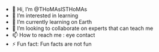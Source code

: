 - 👋 Hi, I’m @THoMAsISTHoMAs
- 👀 I’m interested in learning
- 🌱 I’m currently learning on Earth
- 💞️ I’m looking to collaborate on experts that can teach me 
- 📫 How to reach me : eye contact
- ⚡ Fun fact: Fun facts are not fun

<!---
THoMAsISTHoMAs/THoMAsISTHoMAs is a ✨ special ✨ repository because its `README.md` (this file) appears on your GitHub profile.
You can click the Preview link to take a look at your changes.
--->
